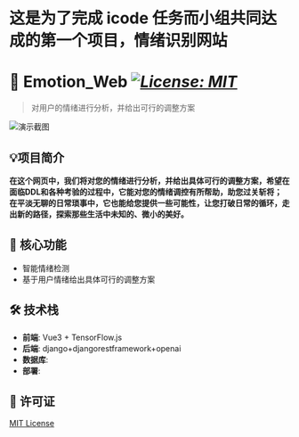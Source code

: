 # 这是为了完成 icode 任务而小组共同达成的第一个项目，情绪识别网站 

# 🚀 Emotion_Web _[![License: MIT](https://img.shields.io/badge/License-MIT-yellow.svg)](https://opensource.org/licenses/MIT)_


> 对用户的情绪进行分析，并给出可行的调整方案

![演示截图](demo.gif)


## 💡项目简介
**在这个网页中，我们将对您的情绪进行分析，并给出具体可行的调整方案，希望在面临DDL和各种考验的过程中，它能对您的情绪调控有所帮助，助您过关斩将；在平淡无聊的日常琐事中，它也能给您提供一些可能性，让您打破日常的循环，走出新的路径，探索那些生活中未知的、微小的美好。**


## 🌟 核心功能
- 智能情绪检测
- 基于用户情绪给出具体可行的调整方案


## 🛠️ 技术栈
- **前端**: Vue3 + TensorFlow.js
- **后端**: django+djangorestframework+openai
- **数据库**: 
- **部署**: 




## 📜 许可证
[MIT License](LICENSE)
